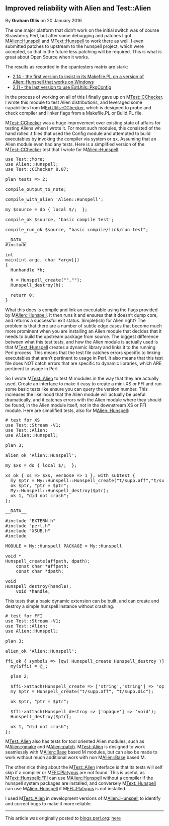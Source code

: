 ## Improved reliability with Alien and Test::Alien

By <b>Graham Ollis</b> on 20 January 2016

The one major platform that didn’t work on the initial switch was of 
course Strawberry Perl, but after some debugging and patches I got 
M<Alien::Hunspell> and M<Text::Hunspell> to work there as well.  I even 
submitted patches to upstream to the hunspell project, which were 
accepted, so that in the future less patching will be required.  This is 
what is great about Open Source when it works.

The results as recorded in the cpantesters matrix are stark:

  * <a href="http://matrix.cpantesters.org/?dist=Text-Hunspell%202.14">2.14 - the first version to insist in its Makefile.PL on a version of Alien::Hunspell that works on Windows</a>
  * <a href="http://matrix.cpantesters.org/?dist=Text-Hunspell%202.11">2.11 - the last version to use ExtUtils::PkgConfig</a>

In the process of working on all of this I finally gave up on 
M<Test::CChecker>.  I wrote this module to test Alien distributions, and 
leveraged some capabilities from M<ExtUtils::CChecker>, which is designed 
to probe and check compiler and linker flags from a Makefile.PL or 
Build.PL file.

M<Test::CChecker> was a huge improvement over existing state of affairs for 
testing Aliens when I wrote it.  For most such modules, this consisted 
of the hand rolled .t files that used the Config module and attempted to 
build executables by invoking the compiler via system or qx.  Assuming 
that an Alien module even had any tests.  Here is a simplified version 
of the M<Test::CChecker> test that I wrote for M<Alien::Hunspell>.

<pre class="sh_perl">
use Test::More;
use Alien::Hunspell;
use Test::CChecker 0.07;

plan tests => 2;

compile_output_to_note;

compile_with_alien 'Alien::Hunspell';

my $source = do { local $/; <DATA> };

compile_ok $source, 'basic compile test';

compile_run_ok $source, "basic compile/link/run test";

__DATA__
#include <hunspell.h>

int
main(int argc, char *argv[])
{
  Hunhandle *h;

  h = Hunspell_create("","");
  Hunspell_destroy(h);

  return 0;
}
</pre>

What this does is compile and link an executable using the flags 
provided by M<Alien::Hunspell>.  It then runs it and ensures that it 
doesn’t dump core, and returns a successful exit status.  Simple(ish) 
for Alien right?  The problem is that there are a number of subtle edge 
cases that become much more prominent when you are installing an Alien 
module that decides that it needs to build the upstream package from 
source.  The biggest difference between what this test tests, and how 
the Alien module is actually used is that M<Text::Hunspell> creates a 
dynamic library and links it to the running Perl process.  This means 
that the test file catches errors specific to linking executables that 
aren’t pertinent to usage in Perl.  It also means that this test file 
does NOT catch errors that are specific to dynamic libraries, which ARE 
pertinent to usage in Perl.

So I wrote M<Test::Alien> to test M<Alien> modules in the way that they 
are actually used.  Create an interface to make it easy to create a 
mini-XS or FFI and run some basic tests like ensure you can query the 
version number.  This increases the likelihood that the Alien module 
will actually be useful dramatically, and it catches errors with the 
Alien module where they should be found, in the Alien module itself, not 
in the downstream XS or FFI module.  Here are simplified tests, also for 
M<Alien::Hunspell>:

<pre class="sh_perl">
# test for XS
use Test::Stream -V1;
use Test::Alien;
use Alien::Hunspell;

plan 3;

alien_ok 'Alien::Hunspell';

my $xs = do { local $/; <DATA> };

xs_ok { xs => $xs, verbose => 1 }, with_subtest {
  my $ptr = My::Hunspell::Hunspell_create("t/supp.aff","t/supp.dic");
  ok $ptr, "ptr = $ptr";
  My::Hunspell::Hunspell_destroy($ptr);
  ok 1, "did not crash";
};

__DATA__

#include "EXTERN.h"
#include "perl.h"
#include "XSUB.h"
#include <hunspell/hunspell.h>

MODULE = My::Hunspell PACKAGE = My::Hunspell

void *
Hunspell_create(affpath, dpath);
    const char *affpath;
    const char *dpath;

void
Hunspell_destroy(handle);
    void *handle;
</pre>

This tests that a basic dynamic extension can be built, and can create 
and destroy a simple hunspell instance without crashing.

<pre class="sh_perl">
# test for FFI
use Test::Stream -V1;
use Test::Alien;
use Alien::Hunspell;

plan 3;

alien_ok 'Alien::Hunspell';

ffi_ok { symbols => [qw( Hunspell_create Hunspell_destroy )] }, with_subtest {
  my($ffi) = @_;

  plan 2;

  $ffi->attach(Hunspell_create => ['string','string'] => 'opaque');
  my $ptr = Hunspell_create("t/supp.aff", "t/supp.dic");

  ok $ptr, "ptr = $ptr";

  $ffi->attach(Hunspell_destroy => ['opaque'] => 'void');
  Hunspell_destroy($ptr);

  ok 1, "did not crash";
};
</pre>

M<Test::Alien> also has tests for tool oriented Alien modules, such as 
M<Alien::gmake> and M<Alien::patch>.  M<Test::Alien> is designed to work 
seamlessly with M<Alien::Base> based M<Alien> modules, but can also be made to 
work without much additional work with non M<Alien::Base> based M<Aliens>.

The other nice thing about the M<Test::Alien> interface is that its tests 
will self skip if a compiler or M<FFI::Platypus> are not found.  This is 
useful, as M<Text::Hunspell::FFI> can use M<Alien::Hunspell> without a 
compiler if the hunspell system packages are installed, and conversely 
M<Text::Hunspell> can use M<Alien::Hunspell> if M<FFI::Platypus> is not 
installed.

I used M<Test::Alien> in development versions of M<Alien::Hunspell> to 
identify and correct bugs to make it more reliable.

---

This article was originally posted to [blogs.perl.org](https://blogs.perl.org):
[here](http://blogs.perl.org/users/graham_ollis/2016/01/improved-reliability-with-alien-and-testalien.html)
